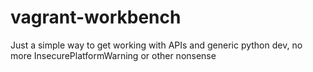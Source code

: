 # vagrant-workbench

Just a simple way to get working with APIs and generic python dev, no more InsecurePlatformWarning or other nonsense
